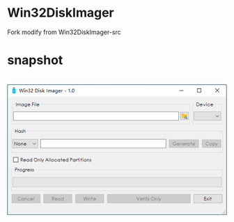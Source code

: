 # Win32DiskImager
Fork modify from Win32DiskImager-src

# snapshot

# ![snapshot](./snapshot.png)



